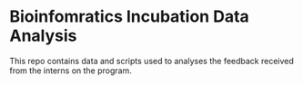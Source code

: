 # Bioinfomratics Incubation Data Analysis

This repo contains data and scripts used to analyses the feedback received from the interns on the program. 
